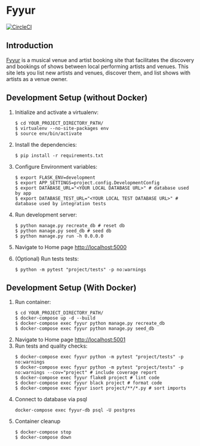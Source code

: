# Fyyur

[![CircleCI](https://circleci.com/gh/MaxBoykoII/fyyur-tdd.svg?style=svg)](https://circleci.com/gh/MaxBoykoII/fyyur-tdd)

## Introduction

[Fyyur](https://fyyur-dev.herokuapp.com/) is a musical venue and artist booking site that facilitates the discovery and bookings of shows between local performing artists and venues. This site lets you list new artists and venues, discover them, and list shows with artists as a venue owner.

## Development Setup (without Docker)

1.  Initialize and activate a virtualenv:
	```
    $ cd YOUR_PROJECT_DIRECTORY_PATH/
    $ virtualenv --no-site-packages env
    $ source env/bin/activate
    ```
2. Install the dependencies:
   ```
   $ pip install -r requirements.txt
   ```
3. Configure Environment variables:
   ```
   $ export FLASK_ENV=development
   $ export APP_SETTINGS=project.config.DevelopmentConfig
   $ export DATABASE_URL="<YOUR LOCAL DATABASE URL>" # database used by app
   $ export DATABASE_TEST_URL="<YOUR LOCAL TEST DATABASE URL>" # database used by integration tests
   ```

4. Run development server:
   ```
   $ python manage.py recreate_db # reset db
   $ python manage.py seed_db # seed db
   $ python manage.py run -h 0.0.0.0
   ```
5. Navigate to Home page [http://localhost:5000](http://localhost:5000)
6.  (Optional) Run tests tests:
    ```
    $ python -m pytest "project/tests" -p no:warnings
    ```

## Development Setup (With Docker)

1. Run container:
   ```
   $ cd YOUR_PROJECT_DIRECTORY_PATH/
   $ docker-compose up -d --build
   $ docker-compose exec fyyur python manage.py recreate_db
   $ docker-compose exec fyyur python manage.py seed_db
   ```
2. Navigate to Home page [http://localhost:5001](http://localhost:5001)
3. Run tests and quality checks:
   ```
   $ docker-compose exec fyyur python -m pytest "project/tests" -p no:warnings
   $ docker-compose exec fyyur python -m pytest "project/tests" -p no:warnings --cov="project" # include coverage report
   $ docker-compose exec fyyur flake8 project # lint code
   $ docker-compose exec fyyur black project # format code
   $ docker-compose exec fyyur isort project/**/*.py # sort imports
   ```
4. Connect to database via psql
   ```
   docker-compose exec fyyur-db psql -U postgres
   ```
5. Container cleanup
   ```
   $ docker-compose stop
   $ docker-compose down
   ```